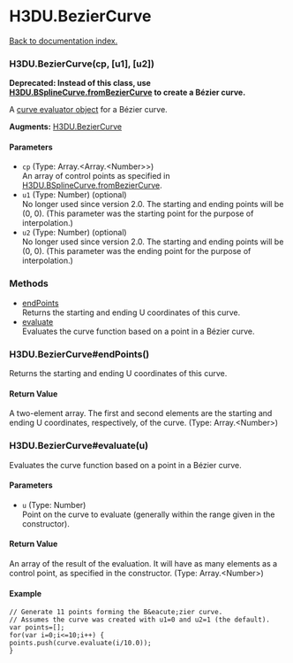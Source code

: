 # H3DU.BezierCurve

[Back to documentation index.](index.md)

 <a name='H3DU.BezierCurve'></a>
### H3DU.BezierCurve(cp, [u1], [u2])

<b>Deprecated: Instead of this class, use <a href="H3DU.BSplineCurve.md#H3DU.BSplineCurve.fromBezierCurve">H3DU.BSplineCurve.fromBezierCurve</a>
to create a B&eacute;zier curve.</b>

A <a href="H3DU.Curve.md">curve evaluator object</a> for a B&eacute;zier curve.

**Augments:** <a href="H3DU.BezierCurve.md">H3DU.BezierCurve</a>

#### Parameters

* `cp` (Type: Array.&lt;Array.&lt;Number>>)<br>
    An array of control points as specified in <a href="H3DU.BSplineCurve.md#H3DU.BSplineCurve.fromBezierCurve">H3DU.BSplineCurve.fromBezierCurve</a>.
* `u1` (Type: Number) (optional)<br>
    No longer used since version 2.0. The starting and ending points will be (0, 0). (This parameter was the starting point for the purpose of interpolation.)
* `u2` (Type: Number) (optional)<br>
    No longer used since version 2.0. The starting and ending points will be (0, 0). (This parameter was the ending point for the purpose of interpolation.)

### Methods

* [endPoints](#H3DU.BezierCurve_endPoints)<br>Returns the starting and ending U coordinates of this curve.
* [evaluate](#H3DU.BezierCurve_evaluate)<br>Evaluates the curve function based on a point
in a B&eacute;zier curve.

 <a name='H3DU.BezierCurve_endPoints'></a>
### H3DU.BezierCurve#endPoints()

Returns the starting and ending U coordinates of this curve.

#### Return Value

A two-element array. The first and second
elements are the starting and ending U coordinates, respectively, of the curve. (Type: Array.&lt;Number>)

 <a name='H3DU.BezierCurve_evaluate'></a>
### H3DU.BezierCurve#evaluate(u)

Evaluates the curve function based on a point
in a B&eacute;zier curve.

#### Parameters

* `u` (Type: Number)<br>
    Point on the curve to evaluate (generally within the range given in the constructor).

#### Return Value

An array of the result of
the evaluation. It will have as many elements as a control point, as specified in the constructor. (Type: Array.&lt;Number>)

#### Example

    // Generate 11 points forming the B&eacute;zier curve.
    // Assumes the curve was created with u1=0 and u2=1 (the default).
    var points=[];
    for(var i=0;i<=10;i++) {
    points.push(curve.evaluate(i/10.0));
    }
